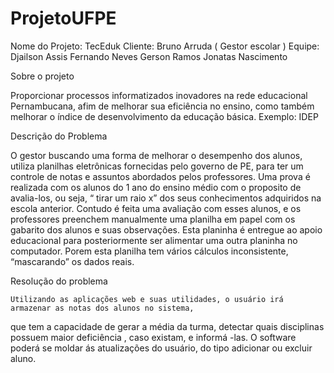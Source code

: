 ﻿# ProjetoUFPE

Nome do Projeto: TecEduk
Cliente: Bruno Arruda ( Gestor escolar )
Equipe: Djailson Assis
	 Fernando Neves
	 Gerson Ramos
	 Jonatas Nascimento



Sobre o projeto

Proporcionar processos informatizados inovadores na rede educacional Pernambucana, 
afim de melhorar sua eficiência no ensino, como também melhorar o índice de desenvolvimento da educação básica. 
Exemplo: IDEP

Descrição do Problema

O gestor buscando uma forma de melhorar o desempenho dos alunos, utiliza planilhas eletrônicas fornecidas pelo governo de PE,
 para ter um controle de notas e assuntos abordados pelos professores. Uma prova é realizada com os alunos do 1 ano do ensino médio
 com o proposito de avalia-los, ou seja, “ tirar um raio x” dos seus conhecimentos adquiridos na escola anterior. Contudo é feita uma avaliação
 com esses alunos, e os professores preenchem manualmente uma planilha em papel com os gabarito dos alunos e suas observações.
 Esta planinha é entregue ao apoio educacional para posteriormente ser alimentar uma outra planinha no computador. 
Porem esta planilha tem vários cálculos inconsistente, “mascarando” os dados reais.

Resolução do problema

	Utilizando as aplicações web e suas utilidades, o usuário irá armazenar as notas dos alunos no sistema,
 que tem a capacidade de gerar a média da turma, detectar quais disciplinas possuem maior deficiência , caso existam,
 e informá -las. O software poderá se moldar ás atualizações do usuário, do tipo adicionar ou excluir aluno.